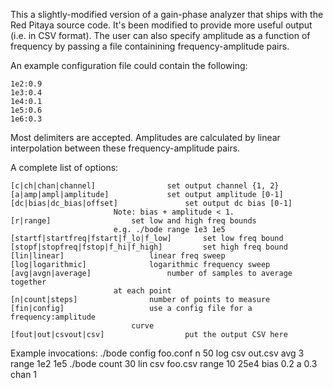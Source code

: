This a slightly-modified version of a gain-phase analyzer
that ships with the Red Pitaya source code. It's been modified
to provide more useful output (i.e. in CSV format). The user
can also specify amplitude as a function of frequency by passing
a file containining frequency-amplitude pairs.

An example configuration file could contain the following:

	1e2:0.9
	1e3:0.4
	1e4:0.1
	1e5:0.6
	1e6:0.3

Most delimiters are accepted. Amplitudes are calculated by linear
interpolation between these frequency-amplitude pairs.

A complete list of options:

	[c|ch|chan|channel]		           set output channel {1, 2}
	[a|amp|ampl|amplitude]			   set output amplitude [0-1]
	[dc|bias|dc_bias|offset]	           set output dc bias [0-1]
						   Note: bias + amplitude < 1.
	[r|range]				   set low and high freq bounds
						   e.g. ./bode range 1e3 1e5
	[startf|startfreq|fstart|f_lo|f_low]       set low freq bound
	[stopf|stopfreq|fstop|f_hi|f_high]         set high freq bound
	[lin|linear]				   linear freq sweep
	[log|logarithmic]			   logarithmic frequency sweep
	[avg|avgn|average]		           number of samples to average together
			 			   at each point
	[n|count|steps]				   number of points to measure
	[fin|config]				   use a config file for a frequency:amplitude
					           curve
	[fout|out|csvout|csv]		           put the output CSV here

Example invocations:
./bode config foo.conf n 50 log csv out.csv avg 3 range 1e2 1e5
./bode count 30 lin csv foo.csv range 10 25e4 bias 0.2 a 0.3 chan 1
